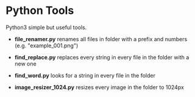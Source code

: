 # Python Tools

Python3 simple but useful tools.

* **file_renamer.py** renames all files in folder with a prefix and numbers (e.g. "example_001.png")

* **find_replace.py** replaces every string in every file in the folder with a new one

* **find_word.py** looks for a string in every file in the folder

* **image_resizer_1024.py** resizes every image in the folder to 1024px 

